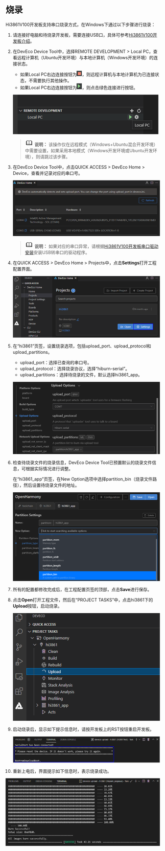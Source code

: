 # 烧录


Hi3861V100开发板支持串口烧录方式，在Windows下通过以下步骤进行烧录：


1. 请连接好电脑和待烧录开发板，需要连接USB口，具体可参考[Hi3861V100开发板介绍](https://gitee.com/openharmony/docs/blob/master/zh-cn/device-dev/quick-start/quickstart-lite-introduction-hi3861.md)。

2. 在DevEco Device Tool中，选择REMOTE DEVELOPMENT &gt; Local PC，查看远程计算机（Ubuntu开发环境）与本地计算机（Windows开发环境）的连接状态。

   - 如果Local PC右边连接按钮为![zh-cn_image_0000001261315939](figures/zh-cn_image_0000001261315939.png)，则远程计算机与本地计算机为已连接状态，不需要执行其他操作。
   - 如果Local PC右边连接按钮为![zh-cn_image_0000001261515989](figures/zh-cn_image_0000001261515989.png)，则点击绿色连接进行按钮。

   ![zh-cn_image_0000001261395999](figures/zh-cn_image_0000001261395999.png)

   > ![icon-note.gif](public_sys-resources/icon-note.gif) **说明：**
   > 该操作仅在远程模式（Windows+Ubuntu混合开发环境）中需要设置，如果采用本地模式（Windows开发环境或Ubuntu开发环境），则请跳过该步骤。

3. 在DevEco Device Tool中，点击QUICK ACCESS &gt; DevEco Home &gt; Device，查看并记录对应的串口号。

   ![zh-cn_image_0000001216274840](figures/zh-cn_image_0000001216274840.png)

   > ![icon-note.gif](public_sys-resources/icon-note.gif) **说明：**
   > 如果对应的串口异常，请根据[Hi3861V100开发板串口驱动安装](https://device.harmonyos.com/cn/docs/documentation/guide/hi3861-drivers-0000001058153433)安装USB转串口的驱动程序。

4. 在QUICK ACCESS &gt; DevEco Home &gt; Projects中，点击**Settings**打开工程配置界面。

   ![zh-cn_image_0000001198943768](figures/zh-cn_image_0000001198943768.png)

5. 在“hi3861”页签，设置烧录选项，包括upload_port、upload_protocol和upload_partitions。

   - upload_port：选择已查询的串口号。
   - upload_protocol：选择烧录协议，选择“hiburn-serial”。
   - upload_partitions：选择待烧录的文件，默认选择hi3861_app。

   ![zh-cn_image_0000001243704061](figures/zh-cn_image_0000001243704061.png)

6. 检查待烧录文件的烧录信息，DevEco Device Tool已预置默认的烧录文件信息，可根据实际情况进行调整。

   在“hi3861_app”页签，在New Option选项中选择partition_bin（烧录文件路径），然后设置待烧录文件的地址。

   ![zh-cn_image_0000001260919759](figures/zh-cn_image_0000001260919759.png)

7. 所有的配置都修改完成后，在工程配置页签的顶部，点击**Save**进行保存。

8. 点击**Open**打开工程文件，然后在“PROJECT TASKS”中，点击hi3861下的**Upload**按钮，启动烧录。

   ![zh-cn_image_0000001216440138](figures/zh-cn_image_0000001216440138.png)

9. 启动烧录后，显示如下提示信息时，请按开发板上的RST按钮重启开发板。

   ![zh-cn_image_0000001198466090](figures/zh-cn_image_0000001198466090.png)

10. 重新上电后，界面提示如下信息时，表示烧录成功。

   ![zh-cn_image_0000001216761476](figures/zh-cn_image_0000001216761476.png)
